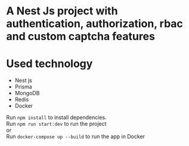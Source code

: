 # A Nest Js project with authentication, authorization, rbac and custom captcha features
# Used technology
- Nest js
- Prisma
- MongoDB
- Redis
- Docker

Run `npm install` to install dependencies.  
Run `npm run start:dev` to run the project  
or  
Run `docker-compose up --build` to run the app in Docker  
 